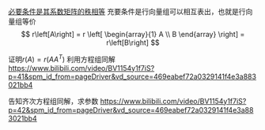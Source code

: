 [必要条件是其系数矩阵的秩相等](https://www.bilibili.com/video/BV1154y1f7iS?p=40&vd_source=469eabef72a0329141f4e3a883021bb4)
充要条件是行向量组可以相互表出，也就是行向量组等价
$$
r\left[A\right] = r
\left[
\begin{array}{1}
A \\
B
\end{array}
\right]
= r\left[B\right]
$$

证明$r(A) = r(AA^T)$
利用方程组同解
https://www.bilibili.com/video/BV1154y1f7iS?p=41&spm_id_from=pageDriver&vd_source=469eabef72a0329141f4e3a883021bb4

告知齐次方程组同解，求参数
https://www.bilibili.com/video/BV1154y1f7iS?p=42&spm_id_from=pageDriver&vd_source=469eabef72a0329141f4e3a883021bb4